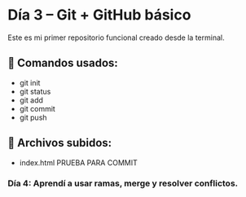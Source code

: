 # Día 3 – Git + GitHub básico

Este es mi primer repositorio funcional creado desde la terminal.

## 🚀 Comandos usados:
- git init
- git status
- git add
- git commit
- git push

## 📁 Archivos subidos:
- index.html
PRUEBA PARA COMMIT

### Día 4: Aprendí a usar ramas, merge y resolver conflictos.

